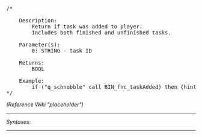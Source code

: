 <pre>/*

	Description:
		Return if task was added to player.
		Includes both finished and unfinished tasks.

	Parameter(s):
		0: STRING - task ID

	Returns:
		BOOL

	Example:
		if ("q_schnobble" call BIN_fnc_taskAdded) then {hint "ADDED!";};
*/</pre>

*(Reference Wiki "placeholder")*


---
*Syntaxes:*

<!-- [] call `BIN_fnc_taskAdded` -->

---
